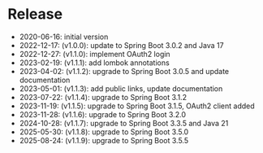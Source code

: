 # Release

* 2020-06-16: initial version
* 2022-12-17: (v1.0.0): update to Spring Boot 3.0.2 and Java 17
* 2022-12-27: (v1.1.0): implement OAuth2 login
* 2023-02-19: (v1.1.1): add lombok annotations
* 2023-04-02: (v1.1.2): upgrade to Spring Boot 3.0.5 and update documentation
* 2023-05-01: (v1.1.3): add public links, update documentation
* 2023-07-22: (v1.1.4): upgrade to Spring Boot 3.1.2
* 2023-11-19: (v1.1.5): upgrade to Spring Boot 3.1.5, OAuth2 client added
* 2023-11-28: (v1.1.6): upgrade to Spring Boot 3.2.0
* 2024-10-28: (v1.1.7): upgrade to Spring Boot 3.3.5 and Java 21
* 2025-05-30: (v1.1.8): upgrade to Spring Boot 3.5.0
* 2025-08-24: (v1.1.9): upgrade to Spring Boot 3.5.5




